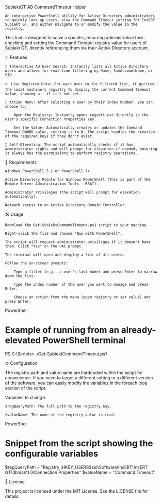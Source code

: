 SubiektGT AD CommandTimeout Helper

    An interactive PowerShell utility for Active Directory administrators to quickly look up users, view the Command Timeout setting for InsERT Subiekt GT, and either navigate to or modify the value in the registry.

This tool is designed to solve a specific, recurring administrative task: checking and setting the Command Timeout registry value for users of Subiekt GT, directly referencing them via their Active Directory account.

✨ Features

    🔎 Interactive AD User Search: Instantly lists all Active Directory users and allows for real-time filtering by Name, SamAccountName, or SID.

    📈 Live Registry Data: For each user in the filtered list, it queries the local machine's registry to display the current Command Timeout value, showing a - if it's not set.

    🔧 Action Menu: After selecting a user by their index number, you can choose to:

        Open the Registry: Instantly opens regedit.exe directly to the user's specific Connection Properties key.

        Set the Value: Automatically creates or updates the Command Timeout DWORD value, setting it to 0. The script handles the creation of the required keys if they don't exist.

    🚀 Self-Elevating: The script automatically checks if it has administrator rights and will prompt for elevation if needed, ensuring it always has the permissions to perform registry operations.

🚀 Requirements

    Windows PowerShell 5.1 or PowerShell 7+

    Active Directory Module for Windows PowerShell (This is part of the Remote Server Administration Tools - RSAT).

    Administrator Privileges (the script will prompt for elevation automatically).

    Network access to an Active Directory Domain Controller.

🛠️ Usage

    Download the Get-SubiektCommandTimeout.ps1 script to your machine.

    Right-click the file and choose "Run with PowerShell".

    The script will request administrator privileges if it doesn't have them. Click "Yes" on the UAC prompt.

    The terminal will open and display a list of all users.

    Follow the on-screen prompts:

        Type a filter (e.g., a user's last name) and press Enter to narrow down the list.

        Type the index number of the user you want to manage and press Enter.

        Choose an action from the menu (open registry or set value) and press Enter.

PowerShell

# Example of running from an already-elevated PowerShell terminal
PS C:\Scripts> .\Get-SubiektCommandTimeout.ps1

⚙️ Configuration

The registry path and value name are hardcoded within the script for convenience. If you need to target a different setting or a different version of the software, you can easily modify the variables in the foreach loop section of the script.

Variables to change:

    $regQueryPath: The full path to the registry key.

    $valueName: The name of the registry value to read.

PowerShell

# Snippet from the script showing the configurable variables
$regQueryPath = "Registry::HKEY_USERS\$sid\Software\InsERT\InsERT GT\dbman\1.0\Connection Properties"
$valueName = "Command Timeout"

📄 License

This project is licensed under the MIT License. See the LICENSE file for details.
